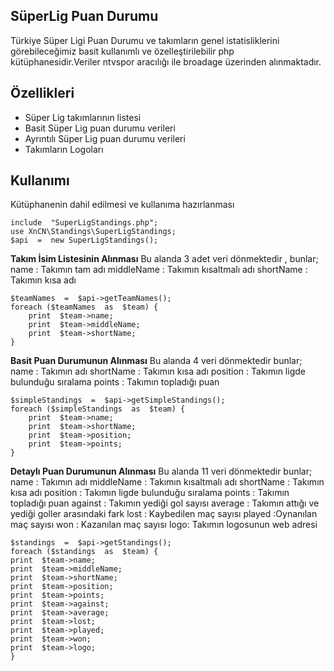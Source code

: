 ## SüperLig Puan Durumu

Türkiye Süper Ligi Puan Durumu ve takımların genel istatisliklerini görebileceğimiz basit kullanımlı ve özelleştirilebilir php kütüphanesidir.Veriler ntvspor aracılığı ile broadage üzerinden alınmaktadır.

## Özellikleri
 - Süper Lig takımlarının listesi
 - Basit Süper Lig puan durumu verileri
 - Ayrıntılı Süper Lig puan durumu verileri
 - Takımların Logoları

## Kullanımı
Kütüphanenin dahil edilmesi ve kullanıma hazırlanması

    include  "SuperLigStandings.php";
    use XnCN\Standings\SuperLigStandings;
    $api  =  new SuperLigStandings();

**Takım İsim Listesinin Alınması**
Bu alanda 3 adet veri dönmektedir , bunlar;
name : Takımın tam adı
middleName : Takımın kısaltmalı adı
shortName : Takımın kısa adı

    $teamNames  =  $api->getTeamNames();
    foreach ($teamNames  as  $team) {
    	print  $team->name;
    	print  $team->middleName;
    	print  $team->shortName;
    }

**Basit Puan Durumunun Alınması**
Bu alanda 4 veri dönmektedir bunlar;
name : Takımın adı
shortName : Takımın kısa adı
position  : Takımın ligde bulunduğu sıralama
points : Takımın topladığı puan

    $simpleStandings  =  $api->getSimpleStandings();
    foreach ($simpleStandings  as  $team) {
	    print  $team->name;
	    print  $team->shortName;
	    print  $team->position;
	    print  $team->points;
    }

**Detaylı Puan Durumunun Alınması**
Bu alanda 11 veri dönmektedir bunlar;
name : Takımın adı
middleName : Takımın kısaltmalı adı
shortName : Takımın kısa adı
position  : Takımın ligde bulunduğu sıralama
points : Takımın topladığı puan
against : Takımın yediği gol sayısı
average : Takımın attığı ve yediği goller arasındaki fark
lost : Kaybedilen maç sayısı
played :Oynanılan maç sayısı
won : Kazanılan maç sayısı
logo: Takımın logosunun web adresi

    $standings  =  $api->getStandings();
    foreach ($standings  as  $team) {
    print  $team->name;
    print  $team->middleName;
    print  $team->shortName;
    print  $team->position;
    print  $team->points;
    print  $team->against;
    print  $team->average;
    print  $team->lost;
    print  $team->played;
    print  $team->won;
    print  $team->logo;
    }
